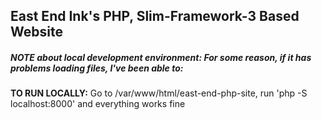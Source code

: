 ## East End Ink's PHP, Slim-Framework-3 Based Website



##### NOTE about local development environment: For some reason, if it has problems loading files, I've been able to:

**TO RUN LOCALLY:**
Go to /var/www/html/east-end-php-site, run 'php -S localhost:8000' and everything works fine
